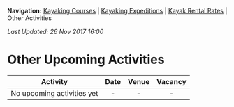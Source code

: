 **Navigation:** [Kayaking Courses](index) &#124; [Kayaking Expeditions](expedition) &#124; [Kayak Rental Rates](rental) &#124; Other Activities

_Last Updated: 26 Nov 2017 16:00_
# Other Upcoming Activities

Activity | Date | Venue | Vacancy
:---:|:---:|:---:|:---:
No upcoming activities yet|-|-|- 

